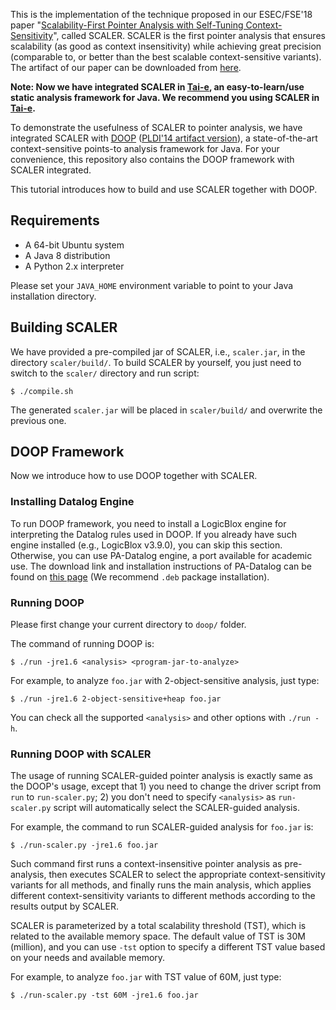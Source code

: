 This is the implementation of the technique proposed in our ESEC/FSE'18 paper "[Scalability-First Pointer Analysis with Self-Tuning Context-Sensitivity](https://silverbullettt.bitbucket.io/papers/fse2018.pdf)", called SCALER. 
SCALER is the first pointer analysis that ensures scalability (as good as context insensitivity) while achieving great precision (comparable to, or better than the best scalable context-sensitive variants).
The artifact of our paper can be downloaded from [here](http://www.brics.dk/scaler/FSE18-Artifact-Scaler.tar.gz).

**Note: Now we have integrated SCALER in [Tai-e](https://github.com/pascal-lab/Tai-e), an easy-to-learn/use static analysis framework for Java. We recommend you using SCALER in [Tai-e](https://github.com/pascal-lab/Tai-e).**

To demonstrate the usefulness of SCALER to pointer analysis, we have integrated SCALER with [DOOP](https://bitbucket.org/yanniss/doop) ([PLDI'14 artifact version](http://cgi.di.uoa.gr/~smaragd/pldi14ae/pldi14-ae.tgz)), a state-of-the-art context-sensitive points-to analysis framework for Java. For your convenience, this repository also contains the DOOP framework with SCALER integrated.

This tutorial introduces how to build and use SCALER together with DOOP.


## Requirements

- A 64-bit Ubuntu system
- A Java 8 distribution
- A Python 2.x interpreter

Please set your `JAVA_HOME` environment variable to point to your Java installation directory.


## Building SCALER

We have provided a pre-compiled jar of SCALER, i.e., `scaler.jar`, in the directory `scaler/build/`. To build SCALER by yourself, you just need to switch to the `scaler/` directory and run script:

`$ ./compile.sh`

The generated `scaler.jar` will be placed in `scaler/build/` and overwrite the previous one.


## DOOP Framework

Now we introduce how to use DOOP together with SCALER.

### Installing Datalog Engine

To run DOOP framework, you need to install a LogicBlox engine for interpreting the Datalog rules used in DOOP. If you already have such engine installed (e.g., LogicBlox v3.9.0), you can skip this section. Otherwise, you can use PA-Datalog engine, a port available for academic use. The download link and installation instructions of PA-Datalog can be found on [this page](http://snf-705535.vm.okeanos.grnet.gr/agreement.html) (We recommend `.deb` package installation).

### Running DOOP

Please first change your current directory to `doop/` folder.

The command of running DOOP is:

`$ ./run -jre1.6 <analysis> <program-jar-to-analyze>`

For example, to analyze `foo.jar` with 2-object-sensitive analysis, just type:

`$ ./run -jre1.6 2-object-sensitive+heap foo.jar`

You can check all the supported `<analysis>` and other options with `./run -h`.


### Running DOOP with SCALER

The usage of running SCALER-guided pointer analysis is exactly same as the DOOP's usage, except that 1) you need to change the driver script from `run` to `run-scaler.py`; 2) you don't need to specify `<analysis>` as `run-scaler.py` script will automatically select the SCALER-guided analysis.

For example, the command to run SCALER-guided analysis for `foo.jar` is:

`$ ./run-scaler.py -jre1.6 foo.jar`

Such command first runs a context-insensitive pointer analysis as pre-analysis, then executes SCALER to select the appropriate context-sensitivity variants for all methods, and finally runs the main analysis, which applies different context-sensitivity variants to different methods according to the results output by SCALER.

SCALER is parameterized by a total scalability threshold (TST), which is related to the available memory space. The default value of TST is 30M (million), and you can use `-tst` option to specify a different TST value based on your needs and available memory.

For example, to analyze `foo.jar` with TST value of 60M, just type:

`$ ./run-scaler.py -tst 60M -jre1.6 foo.jar`
